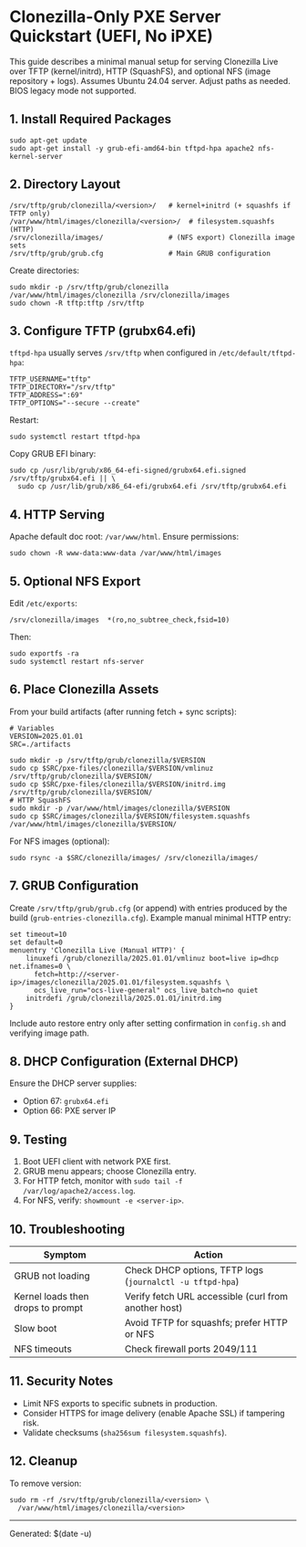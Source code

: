 # Clonezilla-Only PXE Server Quickstart (UEFI, No iPXE)

This guide describes a minimal manual setup for serving Clonezilla Live over TFTP (kernel/initrd), HTTP (SquashFS), and optional NFS (image repository + logs). Assumes Ubuntu 24.04 server. Adjust paths as needed. BIOS legacy mode not supported.

## 1. Install Required Packages
```
sudo apt-get update
sudo apt-get install -y grub-efi-amd64-bin tftpd-hpa apache2 nfs-kernel-server
```

## 2. Directory Layout
```
/srv/tftp/grub/clonezilla/<version>/   # kernel+initrd (+ squashfs if TFTP only)
/var/www/html/images/clonezilla/<version>/  # filesystem.squashfs (HTTP)
/srv/clonezilla/images/                # (NFS export) Clonezilla image sets
/srv/tftp/grub/grub.cfg                # Main GRUB configuration
```

Create directories:
```
sudo mkdir -p /srv/tftp/grub/clonezilla /var/www/html/images/clonezilla /srv/clonezilla/images
sudo chown -R tftp:tftp /srv/tftp
```

## 3. Configure TFTP (grubx64.efi)
`tftpd-hpa` usually serves `/srv/tftp` when configured in `/etc/default/tftpd-hpa`:
```
TFTP_USERNAME="tftp"
TFTP_DIRECTORY="/srv/tftp"
TFTP_ADDRESS=":69"
TFTP_OPTIONS="--secure --create"
```
Restart:
```
sudo systemctl restart tftpd-hpa
```
Copy GRUB EFI binary:
```
sudo cp /usr/lib/grub/x86_64-efi-signed/grubx64.efi.signed /srv/tftp/grubx64.efi || \
  sudo cp /usr/lib/grub/x86_64-efi/grubx64.efi /srv/tftp/grubx64.efi
```

## 4. HTTP Serving
Apache default doc root: `/var/www/html`. Ensure permissions:
```
sudo chown -R www-data:www-data /var/www/html/images
```

## 5. Optional NFS Export
Edit `/etc/exports`:
```
/srv/clonezilla/images  *(ro,no_subtree_check,fsid=10)
```
Then:
```
sudo exportfs -ra
sudo systemctl restart nfs-server
```

## 6. Place Clonezilla Assets
From your build artifacts (after running fetch + sync scripts):
```
# Variables
VERSION=2025.01.01
SRC=./artifacts

sudo mkdir -p /srv/tftp/grub/clonezilla/$VERSION
sudo cp $SRC/pxe-files/clonezilla/$VERSION/vmlinuz /srv/tftp/grub/clonezilla/$VERSION/
sudo cp $SRC/pxe-files/clonezilla/$VERSION/initrd.img /srv/tftp/grub/clonezilla/$VERSION/
# HTTP SquashFS
sudo mkdir -p /var/www/html/images/clonezilla/$VERSION
sudo cp $SRC/images/clonezilla/$VERSION/filesystem.squashfs /var/www/html/images/clonezilla/$VERSION/
```
For NFS images (optional):
```
sudo rsync -a $SRC/clonezilla/images/ /srv/clonezilla/images/
```

## 7. GRUB Configuration
Create `/srv/tftp/grub/grub.cfg` (or append) with entries produced by the build (`grub-entries-clonezilla.cfg`). Example manual minimal HTTP entry:
```
set timeout=10
set default=0
menuentry 'Clonezilla Live (Manual HTTP)' {
    linuxefi /grub/clonezilla/2025.01.01/vmlinuz boot=live ip=dhcp net.ifnames=0 \
      fetch=http://<server-ip>/images/clonezilla/2025.01.01/filesystem.squashfs \
      ocs_live_run="ocs-live-general" ocs_live_batch=no quiet
    initrdefi /grub/clonezilla/2025.01.01/initrd.img
}
```
Include auto restore entry only after setting confirmation in `config.sh` and verifying image path.

## 8. DHCP Configuration (External DHCP)
Ensure the DHCP server supplies:
- Option 67: `grubx64.efi`
- Option 66: PXE server IP

## 9. Testing
1. Boot UEFI client with network PXE first.
2. GRUB menu appears; choose Clonezilla entry.
3. For HTTP fetch, monitor with `sudo tail -f /var/log/apache2/access.log`.
4. For NFS, verify: `showmount -e <server-ip>`.

## 10. Troubleshooting
| Symptom | Action |
|---------|--------|
| GRUB not loading | Check DHCP options, TFTP logs (`journalctl -u tftpd-hpa`) |
| Kernel loads then drops to prompt | Verify fetch URL accessible (curl from another host) |
| Slow boot | Avoid TFTP for squashfs; prefer HTTP or NFS |
| NFS timeouts | Check firewall ports 2049/111 |

## 11. Security Notes
- Limit NFS exports to specific subnets in production.
- Consider HTTPS for image delivery (enable Apache SSL) if tampering risk.
- Validate checksums (`sha256sum filesystem.squashfs`).

## 12. Cleanup
To remove version:
```
sudo rm -rf /srv/tftp/grub/clonezilla/<version> \
  /var/www/html/images/clonezilla/<version>
```

---
Generated: $(date -u)
